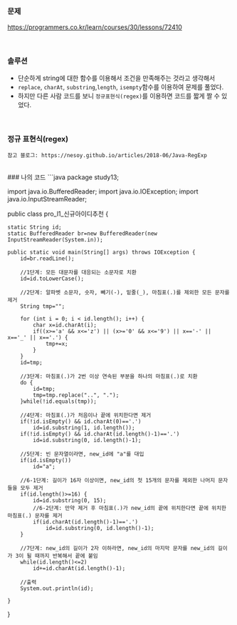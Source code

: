 ### 문제
https://programmers.co.kr/learn/courses/30/lessons/72410

<br>

### 솔루션

- 단순하게 string에 대한 함수를 이용해서 조건을 만족해주는 것라고 생각해서
- `replace`, `charAt`, `substring`,`length`, `isempty`함수를 이용하여 문제를 풀었다.
- 하지만 다른 사람 코드를 보니 `정규표현식(regex)`를 이용하면 코드를 짧게 짤 수 있었다.

<br>

### 정규 표현식(regex)
```
참고 블로그: https://nesoy.github.io/articles/2018-06/Java-RegExp
```

<br>
### 나의 코드
```java
package study13;

import java.io.BufferedReader;
import java.io.IOException;
import java.io.InputStreamReader;

public class pro_l1_신규아이디추천 {
	
	static String id;
	static BufferedReader br=new BufferedReader(new InputStreamReader(System.in));
	
	public static void main(String[] args) throws IOException {
		id=br.readLine();
		
		//1단계: 모든 대문자를 대응되는 소문자로 치환
		id=id.toLowerCase();
		
		//2단계: 알파벳 소문자, 숫자, 빼기(-), 밑줄(_), 마침표(.)를 제외한 모든 문자를 제거
		String tmp="";
		
		for (int i = 0; i < id.length(); i++) {
			char x=id.charAt(i);
			if((x>='a' && x<='z') || (x>='0' && x<='9') || x=='-' || x=='_' || x=='.') {
				tmp+=x;
			}
		}
		id=tmp;
		
		//3단계: 마침표(.)가 2번 이상 연속된 부분을 하나의 마침표(.)로 치환
		do {
			id=tmp;
			tmp=tmp.replace("..", ".");
		}while(!id.equals(tmp));
		
		//4단계: 마침표(.)가 처음이나 끝에 위치한다면 제거
		if(!id.isEmpty() && id.charAt(0)=='.') 
			id=id.substring(1, id.length());
		if(!id.isEmpty() && id.charAt(id.length()-1)=='.') 
			id=id.substring(0, id.length()-1);
		
		//5단계: 빈 문자열이라면, new_id에 "a"를 대입
		if(id.isEmpty()) 
			id="a";
		
		//6-1단계: 길이가 16자 이상이면, new_id의 첫 15개의 문자를 제외한 나머지 문자들을 모두 제거
		if(id.length()>=16) {
			id=id.substring(0, 15);
			//6-2단계: 만약 제거 후 마침표(.)가 new_id의 끝에 위치한다면 끝에 위치한 마침표(.) 문자를 제거
			if(id.charAt(id.length()-1)=='.') 
				id=id.substring(0, id.length()-1);
		}
		
		//7단계: new_id의 길이가 2자 이하라면, new_id의 마지막 문자를 new_id의 길이가 3이 될 때까지 반복해서 끝에 붙임
		while(id.length()<=2) 
			id+=id.charAt(id.length()-1);
		
		//출력
		System.out.println(id);
		
	}
}

```
